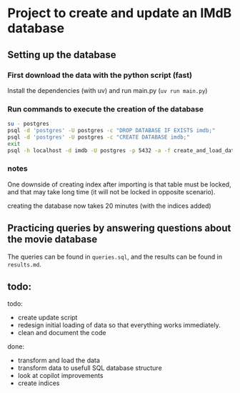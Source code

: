 # Project to create and update an IMdB database


## Setting up the database

### First download the data with the python script (fast)

Install the dependencies (with uv) and run main.py (`uv run main.py`)

### Run commands to execute the creation of the database

```bash
su - postgres
psql -d 'postgres' -U postgres -c "DROP DATABASE IF EXISTS imdb;"
psql -d 'postgres' -U postgres -c "CREATE DATABASE imdb;"
exit
psql -h localhost -d imdb -U postgres -p 5432 -a -f create_and_load_data.sql
```

### notes

One downside of creating index after importing is that table must be locked, and that may take long time (it will not be locked in opposite scenario).

creating the database now takes 20 minutes (with the indices added)

## Practicing queries by answering questions about the movie database

The queries can be found in `queries.sql`, and the results can be found in `results.md`.

## todo:

todo:
- create update script
- redesign initial loading of data so that everything works immediately.
- clean and document the code

done:

- transform and load the data
- transform data to usefull SQL database structure
- look at copilot improvements
- create indices